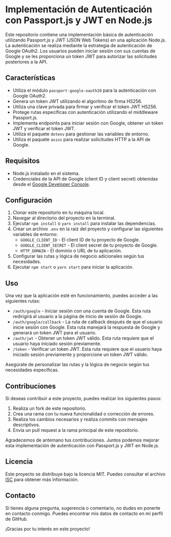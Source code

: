 # Implementación de Autenticación con Passport.js y JWT en Node.js

Este repositorio contiene una implementación básica de autenticación utilizando Passport.js y JWT (JSON Web Tokens) en una aplicación Node.js. La autenticación se realiza mediante la estrategia de autenticación de Google OAuth2. Los usuarios pueden iniciar sesión con sus cuentas de Google y se les proporciona un token JWT para autorizar las solicitudes posteriores a la API.

## Características

- Utiliza el módulo `passport-google-oauth20` para la autenticación con Google OAuth2.
- Genera un token JWT utilizando el algoritmo de firma HS256.
- Utiliza una clave privada  para firmar y verificar el token JWT HS256.
- Protege rutas específicas con autenticación utilizando el middleware Passport.js.
- Implementa endpoints para iniciar sesión con Google, obtener un token JWT y verificar el token JWT.
- Utiliza el paquete `dotenv` para gestionar las variables de entorno.
- Utiliza el paquete `axios` para realizar solicitudes HTTP a la API de Google.

## Requisitos

- Node.js instalado en el sistema.
- Credenciales de la API de Google (client ID y client secret) obtenidas desde el [Google Developer Console](https://console.developers.google.com/).

## Configuración

1. Clonar este repositorio en tu máquina local.
2. Navegar al directorio del proyecto en la terminal.
3. Ejecutar `npm install` o `yarn install` para instalar las dependencias.
4. Crear un archivo `.env` en la raíz del proyecto y configurar las siguientes variables de entorno:
   - `GOOGLE_CLIENT_ID` - El client ID de tu proyecto de Google.
   - `GOOGLE_CLIENT_SECRET` - El client secret de tu proyecto de Google.
   - `HTTP_DOMAIN` - El dominio o URL de tu aplicación.
5. Configurar las rutas y lógica de negocio adicionales según tus necesidades.
6. Ejecutar `npm start` o `yarn start` para iniciar la aplicación.

## Uso

Una vez que la aplicación esté en funcionamiento, puedes acceder a las siguientes rutas:

- `/auth/google` - Iniciar sesión con una cuenta de Google. Esta ruta redirigirá al usuario a la página de inicio de sesión de Google.
- `/auth/google/callback` - La ruta de callback después de que el usuario inicie sesión con Google. Esta ruta manejará la respuesta de Google y generará un token JWT para el usuario.
- `/auth/jwt` - Obtener un token JWT válido. Esta ruta requiere que el usuario haya iniciado sesión previamente.
- `/token` - Verificar un token JWT. Esta ruta requiere que el usuario haya iniciado sesión previamente y proporcione un token JWT válido.

Asegúrate de personalizar las rutas y la lógica de negocio según tus necesidades específicas.

## Contribuciones

Si deseas contribuir a este proyecto, puedes realizar los siguientes pasos:

1. Realiza un fork de este repositorio.
2. Crea una rama con tu nueva funcionalidad o corrección de errores.
3. Realiza los cambios necesarios y realiza commits con mensajes descriptivos.
4. Envía un pull request a la rama principal de este repositorio.

Agradecemos de antemano tus contribuciones. Juntos podemos mejorar esta implementación de autenticación con Passport.js y JWT en Node.js.

## Licencia

Este proyecto se distribuye bajo la licencia MIT. Puedes consultar el archivo [ISC](https://en.wikipedia.org/wiki/ISC_license) para obtener más información.

## Contacto

Si tienes alguna pregunta, sugerencia o comentario, no dudes en ponerte en contacto conmigo. Puedes encontrar mis datos de contacto en mi perfil de GitHub.

¡Gracias por tu interés en este proyecto!
